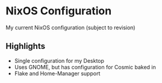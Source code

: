 # NixOS Configuration

My current NixOS configuration (subject to revision)

## Highlights
* Single configuration for my Desktop
* Uses GNOME, but has configuration for Cosmic baked in
* Flake and Home-Manager support
